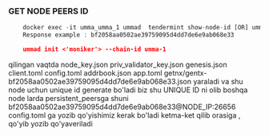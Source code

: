 ### GET NODE PEERS ID

```javascript
    docker exec -it umma_umma_1 ummad  tendermint show-node-id [OR] ummad tendermint show-node-id
    Response example : bf2058aa0502ae39759095d4dd7de6e9ab068e33
```

```json
    ummad init <'moniker'> --chain-id umma-1
```
 qilingan vaqtda
    node_key.json
    priv_validator_key.json
    genesis.json
    client.toml
    config.toml
    addrbook.json
    app.toml
    getnx/gentx-bf2058aa0502ae39759095d4dd7de6e9ab068e33.json
yaraladi va shu node uchun unique id generate bo'ladi biz shu UNIQUE ID ni olib boshqa node
larda persistent_peersga shuni bf2058aa0502ae39759095d4dd7de6e9ab068e33@NODE_IP:26656 config.toml ga
yozib qo'yishimiz kerak bo'ladi ketma-ket qilib orasiga , qo'yib yozib qo'yaveriladi


